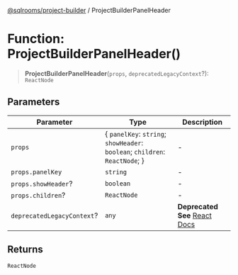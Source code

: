 [@sqlrooms/project-builder](../index.md) / ProjectBuilderPanelHeader

# Function: ProjectBuilderPanelHeader()

> **ProjectBuilderPanelHeader**(`props`, `deprecatedLegacyContext`?): `ReactNode`

## Parameters

| Parameter | Type | Description |
| ------ | ------ | ------ |
| `props` | \{ `panelKey`: `string`; `showHeader`: `boolean`; `children`: `ReactNode`; \} | - |
| `props.panelKey` | `string` | - |
| `props.showHeader`? | `boolean` | - |
| `props.children`? | `ReactNode` | - |
| `deprecatedLegacyContext`? | `any` | **Deprecated** **See** [React Docs](https://legacy.reactjs.org/docs/legacy-context.html#referencing-context-in-lifecycle-methods) |

## Returns

`ReactNode`
